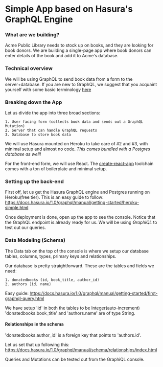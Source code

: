 # Simple App based on Hasura's GraphQL Engine

### What are we building?
Acme Public Library needs to stock up on books, and they are looking for book donors. We are building a single-page app where book donors can enter details of the book and add it to Acme's database.

### Technical overview
We will be using GraphQL to send book data from a form to the server+database. If you are new to GraphQL, we suggest that you acquaint yourself with some basic terminology [here](https://learn.hasura.io/graphql/react/intro-to-graphql)

### Breaking down the App
Let us divide the app into three broad sections:

    1. User facing form (collects book data and sends out a GraphQL Mutation)
    2. Server that can handle GraphQL requests
    3. Database to store book data
    
We will use Hasura mounted on Heroku to take care of #2 and #3, with minimal setup and almost no code. *This comes bundled with a Postgres database as well!*

For the front-end form, we will use React. The [create-react-app](https://github.com/facebook/create-react-app) toolchain comes with a ton of boilerplate and minimal setup.

### Setting up the back-end
First off, let us get the Hasura GraphQL engine and Postgres running on Heroku(free tier). This is an easy guide to follow: https://docs.hasura.io/1.0/graphql/manual/getting-started/heroku-simple.html 

Once deployment is done, open up the app to see the console. 
Notice that the GraphQL endpoint is already ready for us. We will be using *GraphiQL* to test out our queries.

### Data Modeling (Schema)
The Data tab on the top of the console is where we setup our database tables, columns, types, primary keys and relationships.

Our database is pretty straightforward. These are the tables and fields we need:

    1. donatedbooks (id, book_title, author_id)
    2. authors (id, name)

Easy guide: https://docs.hasura.io/1.0/graphql/manual/getting-started/first-graphql-query.html

We have setup 'id' in both the tables to be Integer(auto-increment)
'donatedbooks.book_title' and 'authors.name' are of type String.

#### Relationships in the schema

'donatedbooks.author_id' is a foreign key that points to 'authors.id'.

Let us set that up following this: https://docs.hasura.io/1.0/graphql/manual/schema/relationships/index.html

Queries and Mutations can be tested out from the GraphiQL console.

